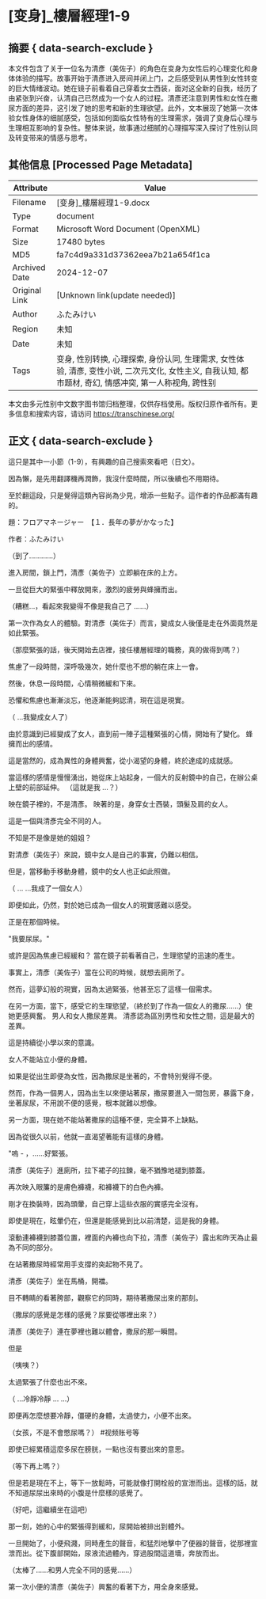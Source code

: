 # [变身]_樓層經理1-9



## 摘要  { data-search-exclude }

<!-- tcd_abstract -->
本文件包含了关于一位名为清彥（美佐子）的角色在变身为女性后的心理变化和身体体验的描写。故事开始于清彥进入房间并闭上门，之后感受到从男性到女性转变的巨大情绪波动。她在镜子前看着自己穿着女士西装，面对这全新的自我，经历了由紧张到兴奋，认清自己已然成为一个女人的过程。清彥还注意到男性和女性在撒尿方面的差异，这引发了她的思考和新的生理欲望。此外，文本展现了她第一次体验女性身体的细腻感受，包括如何面临女性特有的生理需求，强调了变身后心理与生理相互影响的复杂性。整体来说，故事通过细腻的心理描写深入探讨了性别认同及转变带来的情感与思考。

<!-- tcd_abstract_end -->

## 其他信息 [Processed Page Metadata]

| Attribute       | Value                                  |
|-----------------|----------------------------------------|
| Filename        | [变身]_樓層經理1-9.docx                             |
| Type            | document                                 |
| Format          | Microsoft Word Document (OpenXML)                               |
| Size            | 17480 bytes                           |
| MD5             | fa7c4d9a331d37362eea7b21a654f1ca                                  |
| Archived Date   | 2024-12-07                             |
| Original Link   | [Unknown link(update needed)]                         |
| Author          | ふたみけい                               |
| Region          | 未知                               |
| Date            | 未知                                 |
| Tags            | 变身, 性别转换, 心理探索, 身份认同, 生理需求, 女性体验, 清彥, 变性小说, 二次元文化, 女性主义, 自我认知, 都市题材, 奇幻, 情感冲突, 第一人称视角, 跨性别                                 |

本文由多元性别中文数字图书馆归档整理，仅供存档使用。版权归原作者所有。更多信息和搜索内容，请访问 <https://transchinese.org/>


## 正文 { data-search-exclude }

<!-- tcd_main_text -->
這只是其中一小節（1-9），有興趣的自己搜索來看吧（日文）。

因為懶，是先用翻譯機再潤飾，我沒什麼時間，所以後續也不用期待。

至於翻這段，只是覺得這類內容尚為少見，增添一些點子。這作者的作品都滿有趣的。

題：フロアマネージャー　【１．長年の夢がかなった】

作者：ふたみけい

（到了............）

進入房間，鎖上門，清彥（美佐子）立即躺在床的上方。

一旦從巨大的緊張中釋放開來，激烈的疲勞與蜂擁而出。

（糟糕...，看起來我變得不像是我自己了 ......）

第一次作為女人的體驗。對清彥（美佐子）而言，變成女人後僅是走在外面竟然是如此緊張。

（那麼緊張的話，後天開始去店裡，接任樓層經理的職務，真的做得到嗎？）

焦慮了一段時間，深呼吸幾次，她什麼也不想的躺在床上一會。

然後，休息一段時間，心情稍微緩和下來。

恐懼和焦慮也漸漸淡忘，他逐漸能夠認清，現在這是現實。

（ ...我變成女人了）

由於意識到已經變成了女人，直到前一陣子這種緊張的心情，開始有了變化。
蜂擁而出的感情。

這是當然的，成為異性的身體興奮，從小渴望的身體，終於達成的成就感。

當這樣的感情是慢慢湧出，她從床上站起身，一個大的反射鏡中的自己，在辦公桌上壁的前部延伸。
（這就是我 ...？）

映在鏡子裡的，不是清彥。 映著的是，身穿女士西裝，頭髮及肩的女人。

這是一個與清彥完全不同的人。

不知是不是像是她的姐姐？

對清彥（美佐子）來說，鏡中女人是自己的事實，仍難以相信。

但是，當移動手移動身體，鏡中的女人也正如此照做。

（ ... ...我成了一個女人）

即便如此，仍然，對於她已成為一個女人的現實感難以感受。

正是在那個時候。

"我要尿尿。"

或許是因為焦慮已經緩和？ 當在鏡子前看著自己，生理慾望的迅速的產生。

事實上，清彥（美佐子）當在公司的時候，就想去廁所了。

然而，這夢幻般的現實，因為太過緊張，他甚至忘了這樣一個需求。

在另一方面，當下，感受它的生理慾望，（終於到了作為一個女人的撒尿......）使她更感興奮。
男人和女人撒尿差異。 清彥認為區別男性和女性之間，這是最大的差異。

這是持續從小學以來的意識。

女人不能站立小便的身體。

如果是從出生即便為女性，因為撒尿是坐著的，不會特別覺得不便。

然而，作為一個男人，因為出生以來便站著尿，撒尿要進入一間包房，暴露下身，坐著尿尿，不用說不便的感覺，根本就難以想像。

另一方面，現在她不能站著撒尿的這種不便，完全算不上缺點。

因為從很久以前，他就一直渴望著能有這樣的身體。

"嗚 - ，......好緊張。

清彥（美佐子）進廁所，拉下裙子的拉鍊，毫不猶豫地褪到膝蓋。

再次映入眼簾的是膚色褲襪，和褲襪下的白色內褲。

剛才在換裝時，因為頭暈，自己穿上這些衣服的實感完全沒有。

即使是現在，眩暈仍在，但還是能感覺到比以前清楚，這是我的身體。

滾動連褲襪到膝蓋位置，裡面的內褲也向下拉，清彥（美佐子）露出和昨天為止最為不同的部分。

在站著撒尿時經常用手支撐的突起物不見了。

清彥（美佐子）坐在馬桶，開襠。

目不轉睛的看著胯部，觀察它的同時，期待著撒尿出來的那刻。

（撒尿的感覺是怎樣的感覺？尿要從哪裡出來？）

清彥（美佐子）連在夢裡也難以體會，撒尿的那一瞬間。

但是

（咦咦？）

太過緊張了什麼也出不來。

（ ...冷靜冷靜 ... ...）

即便再怎麼想要冷靜，僵硬的身體，太過使力，小便不出來。

（女孩，不是不會憋尿嗎？）
 #视频账号等

即使已經累積這麼多尿在膀胱，一點也沒有要出來的意思。

（等下再上嗎？）

但是若是現在不上，等下一放鬆時，可能就像打開栓般的宣泄而出。這樣的話，就不知道尿尿出來時的小腹是什麼樣的感覺了。

（好吧，這繼續坐在這吧）

那一刻，她的心中的緊張得到緩和，尿開始被排出到體外。

一旦開始了，小便飛濺，同時產生的聲音，和猛烈地擊中了便器的聲音，從那裡宣泄而出。從下腹部開始，尿液流過體內，穿過股間這道墻，奔放而出。

（太棒了......和男人完全不同的感覺......）

第一次小便的清彥（美佐子）興奮的看著下方，用全身來感覺。
<!-- tcd_main_text_end -->

